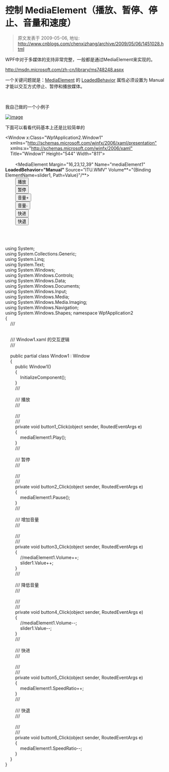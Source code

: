 # 控制 MediaElement（播放、暂停、停止、音量和速度） 
> 原文发表于 2009-05-06, 地址: http://www.cnblogs.com/chenxizhang/archive/2009/05/06/1451028.html 


WPF中对于多媒体的支持非常完整，一般都是通过MediaElement来实现的。

 <http://msdn.microsoft.com/zh-cn/library/ms748248.aspx>

 一个关键问题就是：[MediaElement](http://msdn.microsoft.com/zh-cn/library/system.windows.controls.mediaelement.aspx) 的 [LoadedBehavior](http://msdn.microsoft.com/zh-cn/library/system.windows.controls.mediaelement.loadedbehavior.aspx) 属性必须设置为 Manual 才能以交互方式停止、暂停和播放媒体。

  

 我自己做的一个小例子

 [![image](http://images.cnblogs.com/cnblogs_com/chenxizhang/WindowsLiveWriter/MediaElement_133E2/image_thumb_3.png "image")](http://images.cnblogs.com/cnblogs_com/chenxizhang/WindowsLiveWriter/MediaElement_133E2/image_8.png) 

 下面可以看看代码基本上还是比较简单的

 <Window x:Class="WpfApplication2.Window1"  
    xmlns="<http://schemas.microsoft.com/winfx/2006/xaml/presentation">  
    xmlns:x="<http://schemas.microsoft.com/winfx/2006/xaml">  
    Title="Window1" Height="544" Width="811">  
    <Grid>  
        <MediaElement Margin="16,23,12,39" Name="mediaElement1" **LoadedBehavior="Manual"** Source="ITU.WMV" Volume**="{Binding ElementName=slider1, Path=Value}"/**>  
        <Button Height="23" HorizontalAlignment="Left" Margin="16,0,0,10" Name="button1" VerticalAlignment="Bottom" Width="75" Click="button1\_Click">播放</Button>  
        <Button Height="23" HorizontalAlignment="Left" Margin="97,0,0,10" Name="button2" VerticalAlignment="Bottom" Width="75" Click="button2\_Click">暂停</Button>  
        <Button Height="23" HorizontalAlignment="Left" Margin="182,0,0,10" Name="button3" VerticalAlignment="Bottom" Width="75" Click="button3\_Click">音量+</Button>  
        <Button Height="23" HorizontalAlignment="Left" Margin="263,0,0,10" Name="button4" VerticalAlignment="Bottom" Width="75" Click="button4\_Click">音量-</Button>  
        <Button Height="23" Margin="347,0,367,10" Name="button5" VerticalAlignment="Bottom" Click="button5\_Click">快进</Button>  
        <Button Height="23" HorizontalAlignment="Right" Margin="0,0,286,10" Name="button6" VerticalAlignment="Bottom" Width="75" Click="button6\_Click">快退</Button>  
        <Slider Height="22" HorizontalAlignment="Right" Margin="0,0,12,11" Name="slider1" VerticalAlignment="Bottom" Width="268" />  
    </Grid>  
</Window>  

 using System;  
using System.Collections.Generic;  
using System.Linq;  
using System.Text;  
using System.Windows;  
using System.Windows.Controls;  
using System.Windows.Data;  
using System.Windows.Documents;  
using System.Windows.Input;  
using System.Windows.Media;  
using System.Windows.Media.Imaging;  
using System.Windows.Navigation;  
using System.Windows.Shapes; namespace WpfApplication2  
{  
    /// <summary>  
    /// Window1.xaml 的交互逻辑  
    /// </summary>  
    public partial class Window1 : Window  
    {  
        public Window1()  
        {  
            InitializeComponent();  
        }  
        /// <summary>  
        /// 播放  
        /// </summary>  
        /// <param name="sender"></param>  
        /// <param name="e"></param>  
        private void button1\_Click(object sender, RoutedEventArgs e)  
        {  
            mediaElement1.Play();  
        }  
        /// <summary>  
        /// 暂停  
        /// </summary>  
        /// <param name="sender"></param>  
        /// <param name="e"></param>  
        private void button2\_Click(object sender, RoutedEventArgs e)  
        {  
            mediaElement1.Pause();  
        }  
        /// <summary>  
        /// 增加音量  
        /// </summary>  
        /// <param name="sender"></param>  
        /// <param name="e"></param>  
        private void button3\_Click(object sender, RoutedEventArgs e)  
        {  
            //mediaElement1.Volume++;  
            slider1.Value++;  
        }  
        /// <summary>  
        /// 降低音量  
        /// </summary>  
        /// <param name="sender"></param>  
        /// <param name="e"></param>  
        private void button4\_Click(object sender, RoutedEventArgs e)  
        {  
            //mediaElement1.Volume--;  
            slider1.Value--;  
        }  
        /// <summary>  
        /// 快进  
        /// </summary>  
        /// <param name="sender"></param>  
        /// <param name="e"></param>  
        private void button5\_Click(object sender, RoutedEventArgs e)  
        {  
            mediaElement1.SpeedRatio++;  
        }  
        /// <summary>  
        /// 快退  
        /// </summary>  
        /// <param name="sender"></param>  
        /// <param name="e"></param>  
        private void button6\_Click(object sender, RoutedEventArgs e)  
        {  
            mediaElement1.SpeedRatio--;  
        }  
    }  
} 





